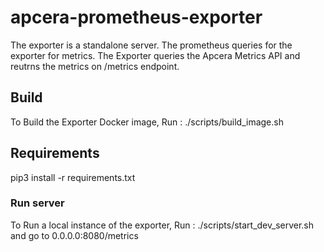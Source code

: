 # apcera-prometheus-exporter

The exporter is a standalone server. The prometheus queries for the exporter for metrics. The Exporter queries the Apcera Metrics API and reutrns the metrics on /metrics endpoint.

## Build

To Build the Exporter Docker image, Run       :	./scripts/build_image.sh

## Requirements

pip3 install -r requirements.txt

### Run server

To Run a local instance of the exporter, Run  :	./scripts/start_dev_server.sh
and go to 0.0.0.0:8080/metrics

